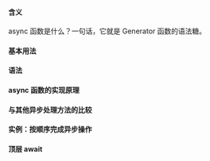 #### 含义
async 函数是什么？一句话，它就是 Generator 函数的语法糖。
#### 基本用法
#### 语法
#### async 函数的实现原理
#### 与其他异步处理方法的比较
#### 实例：按顺序完成异步操作
#### 顶层 await
